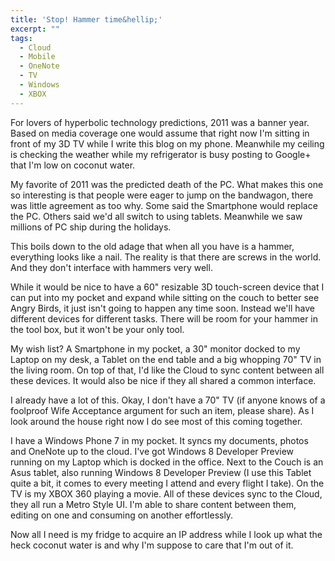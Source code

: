 ```yaml
---
title: 'Stop! Hammer time&hellip;'
excerpt: ""
tags:
  - Cloud
  - Mobile
  - OneNote
  - TV
  - Windows
  - XBOX
---
```

For lovers of hyperbolic technology predictions, 2011 was a banner year. Based on media coverage one would assume that right now I'm sitting in front of my 3D TV while I write this blog on my phone. Meanwhile my ceiling is checking the weather while my refrigerator is busy posting to Google+ that I'm low on coconut water.

My favorite of 2011 was the predicted death of the PC. What makes this one so interesting is that people were eager to jump on the bandwagon, there was little agreement as too why. Some said the Smartphone would replace the PC. Others said we'd all switch to using tablets. Meanwhile we saw millions of PC ship during the holidays.

This boils down to the old adage that when all you have is a hammer, everything looks like a nail. The reality is that there are screws in the world. And they don't interface with hammers very well.

While it would be nice to have a 60" resizable 3D touch-screen device that I can put into my pocket and expand while sitting on the couch to better see Angry Birds, it just isn't going to happen any time soon. Instead we'll have different devices for different tasks. There will be room for your hammer in the tool box, but it won't be your only tool.

My wish list? A Smartphone in my pocket, a 30" monitor docked to my Laptop on my desk, a Tablet on the end table and a big whopping 70" TV in the living room. On top of that, I'd like the Cloud to sync content between all these devices. It would also be nice if they all shared a common interface.

I already have a lot of this. Okay, I don't have a 70" TV (if anyone knows of a foolproof Wife Acceptance argument for such an item, please share). As I look around the house right now I do see most of this coming together.

I have a Windows Phone 7 in my pocket. It syncs my documents, photos and OneNote up to the cloud. I've got Windows 8 Developer Preview running on my Laptop which is docked in the office. Next to the Couch is an Asus tablet, also running Windows 8 Developer Preview (I use this Tablet quite a bit, it comes to every meeting I attend and every flight I take). On the TV is my XBOX 360 playing a movie. All of these devices sync to the Cloud, they all run a Metro Style UI. I'm able to share content between them, editing on one and consuming on another effortlessly.

Now all I need is my fridge to acquire an IP address while I look up what the heck coconut water is and why I'm suppose to care that I'm out of it.